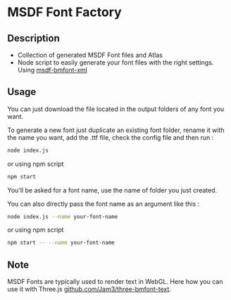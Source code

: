# MSDF Font Factory

## Description

- Collection of generated MSDF Font files and Atlas 
- Node script to easily generate your font files with the right settings.
Using [msdf-bmfont-xml](https://github.com/soimy/msdf-bmfont-xml)

## Usage

You can just download the file located in the output folders of any font you want.

To generate a new font just duplicate an existing font folder, rename it with the name you want, add the .ttf file, check the config file and then run :

```bash
node index.js
```

or using npm script

```bash
npm start
```

You'll be asked for a font name, use the name of folder you just created.

You can also directly pass the font name as an argument like this :

```bash
node index.js --name your-font-name
```

or using npm script

```bash
npm start -- --name your-font-name
```

## Note

MSDF Fonts are typically used to render text in WebGL. Here how you can use it with Three.js [github.com/Jam3/three-bmfont-text](https://github.com/Jam3/three-bmfont-text).

